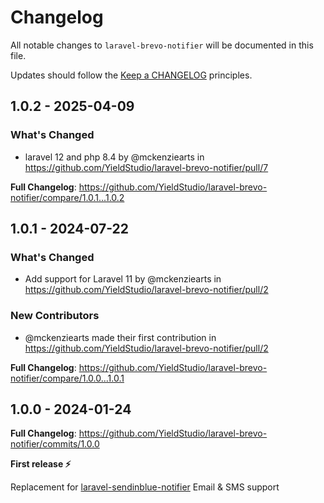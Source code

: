# Changelog

All notable changes to `laravel-brevo-notifier` will be documented in this file.

Updates should follow the [Keep a CHANGELOG](http://keepachangelog.com/) principles.

## 1.0.2 - 2025-04-09

### What's Changed

* laravel 12 and php 8.4 by @mckenziearts in https://github.com/YieldStudio/laravel-brevo-notifier/pull/7

**Full Changelog**: https://github.com/YieldStudio/laravel-brevo-notifier/compare/1.0.1...1.0.2

## 1.0.1 - 2024-07-22

### What's Changed

* Add support for Laravel 11 by @mckenziearts in https://github.com/YieldStudio/laravel-brevo-notifier/pull/2

### New Contributors

* @mckenziearts made their first contribution in https://github.com/YieldStudio/laravel-brevo-notifier/pull/2

**Full Changelog**: https://github.com/YieldStudio/laravel-brevo-notifier/compare/1.0.0...1.0.1

## 1.0.0 - 2024-01-24

**Full Changelog**: https://github.com/YieldStudio/laravel-brevo-notifier/commits/1.0.0

**First release ⚡️**

Replacement for [laravel-sendinblue-notifier](https://github.com/YieldStudio/laravel-sendinblue-notifier)
Email & SMS support
